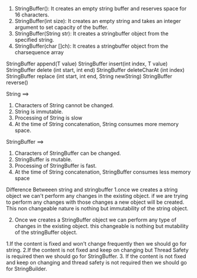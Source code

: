 1. StringBuffer(): It creates an empty string buffer and reserves space for 16 
characters.
2. StringBuffer(int size): It creates an empty string and takes an integer 
argument to set capacity of the buffer.
3. StringBuffer(String str): It creates a stringbuffer object from the specified 
string.
4. StringBuffer(char []ch): It creates a stringbuffer object from the 
charsequence array


StringBuffer append(T value)
StringBuffer insert(int index, T value)
StringBuffer delete (int start, int end)
StringBuffer deleteCharAt (int index)
StringBuffer replace (int start, int end, String newString)
StringBuffer reverse()


String ==>
1. Characters of String cannot be changed.
2. String is immutable. 
3. Processing of String is slow
4. At the time of String concatenation, String consumes more memory space.


StringBuffer ==>
1. Characters of StringBuffer can be changed.
2. StringBuffer is mutable.
3. Processing of StringBuffer is fast.
4. At the time of String concatenation, StringBuffer consumes less memory space




Difference Betweeen string and stringbuffer
1.once we creates a string object we can't perform any changes in the existing object.
if we are trying to perform any changes with those changes a new object will be created.
This non changeable nature is nothing but immutability of the string object.

2. Once we creates a StringBuffer object we can perform any type of changes in the existing
object. this changeable is nothing but mutability of the stringBuffer object.


1.If the content is fixed and won't change frequently then we should go for string.
2.If the content is not fixed and keep on changing but Thread Safety is required then we should go
for StringBuffer.
3. If the content is not fixed and keep on changing and thread safety is not required then we should go for
StringBuilder.

















